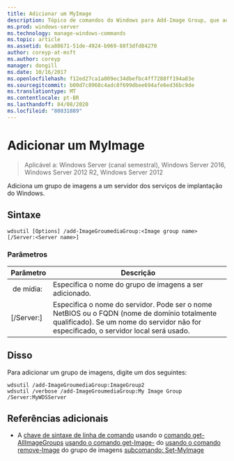 ```yaml
---
title: Adicionar um MyImage
description: Tópico de comandos do Windows para Add-Image Group, que adiciona um grupo de imagens a um servidor de serviços de implantação do Windows.
ms.prod: windows-server
ms.technology: manage-windows-commands
ms.topic: article
ms.assetid: 6ca88671-51de-4924-b969-88f3dfd84270
author: coreyp-at-msft
ms.author: coreyp
manager: dongill
ms.date: 10/16/2017
ms.openlocfilehash: f12ed27ca1a809ec34dbefbc4ff7288ff194a83e
ms.sourcegitcommit: b00d7c8968c4adc8f699dbee694afe6ed36bc9de
ms.translationtype: MT
ms.contentlocale: pt-BR
ms.lasthandoff: 04/08/2020
ms.locfileid: "80831889"
---
```

# <a name="add-imagegroup"></a>Adicionar um MyImage

>Aplicável a: Windows Server (canal semestral), Windows Server 2016, Windows Server 2012 R2, Windows Server 2012

Adiciona um grupo de imagens a um servidor dos serviços de implantação do Windows.

## <a name="syntax"></a>Sintaxe
```
wdsutil [Options] /add-ImageGroumediaGroup:<Image group name> [/Server:<Server name>]
```
### <a name="parameters"></a>Parâmetros
|Parâmetro|Descrição|
|-------|--------|
<Image group name> de mídia:|Especifica o nome do grupo de imagens a ser adicionado.|
|[/Server:<Server name>]|Especifica o nome do servidor. Pode ser o nome NetBIOS ou o FQDN (nome de domínio totalmente qualificado). Se um nome do servidor não for especificado, o servidor local será usado.|
## <a name="examples"></a><a name=BKMK_examples></a>Disso
Para adicionar um grupo de imagens, digite um dos seguintes:
```
wdsutil /add-ImageGroumediaGroup:ImageGroup2
wdsutil /verbose /add-ImageGroumediaGroup:My Image Group /Server:MyWDSServer
```
## <a name="additional-references"></a>Referências adicionais
- A [chave de sintaxe de linha de comando](command-line-syntax-key.md)
usando o [comando get-AllImageGroups](using-the-get-allimagegroups-command.md)
[usando o comando get-Image-](using-the-get-imagegroup-command.md) do
[usando o comando remove-Image](using-the-remove-imagegroup-command.md) do grupo de imagens
[subcomando: Set-MyImage](subcommand-set-imagegroup.md)
